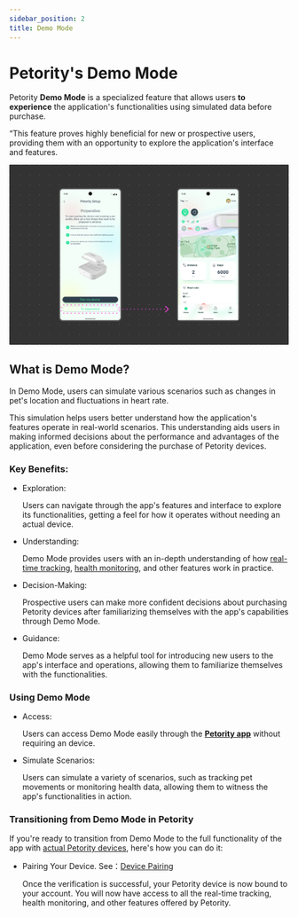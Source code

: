 ```yaml
---
sidebar_position: 2
title: Demo Mode
---
```


# Petority's Demo Mode
Petority **Demo Mode** is a specialized feature that allows users **to experience** the application's functionalities using simulated data before purchase. 

“This feature proves highly beneficial for new or prospective users, providing them with an opportunity to explore the application's interface and features.

![demo](/img/demo/Demo.jpg)

## What is Demo Mode?

In Demo Mode, users can simulate various scenarios such as changes in pet's location and fluctuations in heart rate.

This simulation helps users better understand how the application's features operate in real-world scenarios. This understanding aids users in making informed decisions about the performance and advantages of the application, even before considering the purchase of Petority devices.
### Key Benefits:

+ Exploration:

    Users can navigate through the app's features and interface to explore its functionalities, getting a feel for how it operates without needing an actual device.
+ Understanding:

    Demo Mode provides users with an in-depth understanding of how [real-time tracking](/docs/petority/features/live-tracking), [health monitoring](/docs/petority/features/health-monitoring), and other features work in practice.
+ Decision-Making:

    Prospective users can make more confident decisions about purchasing Petority devices after familiarizing themselves with the app's capabilities through Demo Mode.

+ Guidance:

	Demo Mode serves as a helpful tool for introducing new users to the app's interface and operations, allowing them to familiarize themselves with the functionalities.
	
### Using Demo Mode
+ Access:

    Users can access Demo Mode easily through the **[Petority app](/docs/petority/get-to-know/intro)** without requiring an device.
+ Simulate Scenarios:

    Users can simulate a variety of scenarios, such as tracking pet movements or monitoring health data, allowing them to witness the app's functionalities in action.

### Transitioning from Demo Mode in Petority
If you're ready to transition from Demo Mode to the full functionality of the app with [actual Petority devices](img/logo.svg), here's how you can do it:

+ Pairing Your Device. See：[Device Pairing](/docs/petority/devices/device-pairing)

    Once the verification is successful, your Petority device is now bound to your account. You will now have access to all the real-time tracking, health monitoring, and other features offered by Petority.

